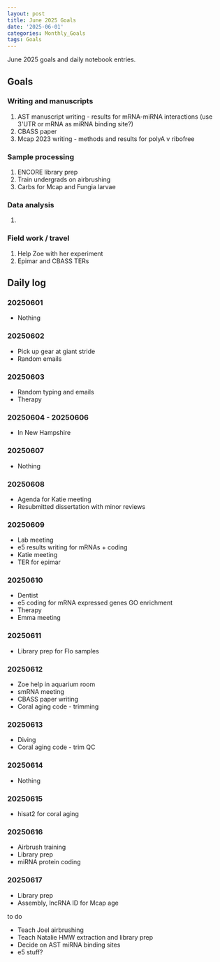 ```yaml
---
layout: post
title: June 2025 Goals
date: '2025-06-01'
categories: Monthly_Goals
tags: Goals
---
```


June 2025 goals and daily notebook entries.

## Goals

### Writing and manuscripts 

1. AST manuscript writing - results for mRNA-miRNA interactions (use 3'UTR or mRNA as miRNA binding site?)
2. CBASS paper 
3. Mcap 2023 writing - methods and results for polyA v ribofree 

### Sample processing

1. ENCORE library prep 
2. Train undergrads on airbrushing 
3. Carbs for Mcap and Fungia larvae 

### Data analysis

1. 

### Field work / travel 

1. Help Zoe with her experiment 
2. Epimar and CBASS TERs 

## Daily log   

### 20250601

- Nothing 

### 20250602

- Pick up gear at giant stride 
- Random emails 

### 20250603

- Random typing and emails 
- Therapy

### 20250604 - 20250606

- In New Hampshire 

### 20250607

- Nothing 

### 20250608

- Agenda for Katie meeting 
- Resubmitted dissertation with minor reviews 

### 20250609

- Lab meeting 
- e5 results writing for mRNAs + coding 
- Katie meeting 
- TER for epimar 

### 20250610

- Dentist 
- e5 coding for mRNA expressed genes GO enrichment 
- Therapy 
- Emma meeting 

### 20250611

- Library prep for Flo samples 

### 20250612

- Zoe help in aquarium room 
- smRNA meeting 
- CBASS paper writing 
- Coral aging code - trimming 

### 20250613

- Diving 
- Coral aging code - trim QC 

### 20250614

- Nothing 

### 20250615

- hisat2 for coral aging 

### 20250616

- Airbrush training 
- Library prep 
- miRNA protein coding 

### 20250617

- Library prep 
- Assembly, lncRNA ID for Mcap age 





to do 

- Teach Joel airbrushing
- Teach Natalie HMW extraction and library prep 
- Decide on AST miRNA binding sites 
- e5 stuff? 